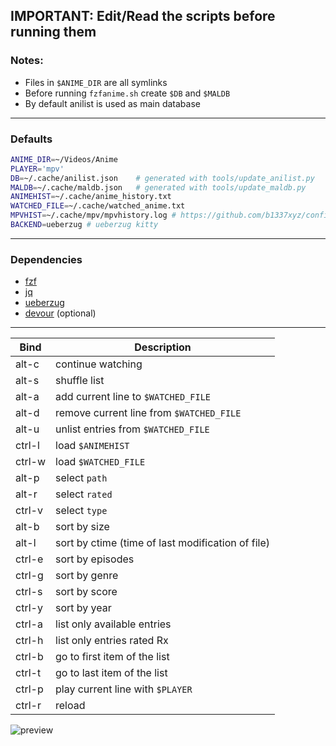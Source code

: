 ## IMPORTANT: Edit/Read the scripts before running them 

### Notes:
- Files in `$ANIME_DIR` are all symlinks 
- Before running `fzfanime.sh` create `$DB` and `$MALDB`
- By default anilist is used as main database

---

### Defaults
```bash
ANIME_DIR=~/Videos/Anime    
PLAYER='mpv'                 
DB=~/.cache/anilist.json    # generated with tools/update_anilist.py
MALDB=~/.cache/maldb.json   # generated with tools/update_maldb.py
ANIMEHIST=~/.cache/anime_history.txt
WATCHED_FILE=~/.cache/watched_anime.txt
MPVHIST=~/.cache/mpv/mpvhistory.log # https://github.com/b1337xyz/config/blob/main/mpv/scripts/mpvhistory.lua
BACKEND=ueberzug # ueberzug kitty
```

---

### Dependencies
- [fzf](https://github.com/junegunn/fzf)
- [jq](https://github.com/stedolan/jq)
- [ueberzug](https://github.com/b1337xyz/ueberzug)
- [devour](https://github.com/salman-abedin/devour) (optional)

---

| Bind   | Description                                       |
|--------|---------------------------------------------------|
|alt-c   | continue watching                                 |
|alt-s   | shuffle list                                      |
|alt-a   | add current line to `$WATCHED_FILE`               |
|alt-d   | remove current line from `$WATCHED_FILE`          |
|alt-u   | unlist entries from `$WATCHED_FILE`               |
|ctrl-l  | load `$ANIMEHIST`                                 |
|ctrl-w  | load `$WATCHED_FILE`                              |
|alt-p   | select `path`                                     |
|alt-r   | select `rated`                                    |
|ctrl-v  | select `type`                                     |
|alt-b   | sort by size                                      |
|alt-l   | sort by ctime (time of last modification of file) |
|ctrl-e  | sort by episodes                                  |
|ctrl-g  | sort by genre                                     |
|ctrl-s  | sort by score                                     |
|ctrl-y  | sort by year                                      |
|ctrl-a  | list only available entries                       |
|ctrl-h  | list only entries rated Rx                        |
|ctrl-b  | go to first item of the list                      |
|ctrl-t  | go to last item of the list                       |
|ctrl-p  | play current line with `$PLAYER`                  |
|ctrl-r  | reload                                            |

![preview]()

